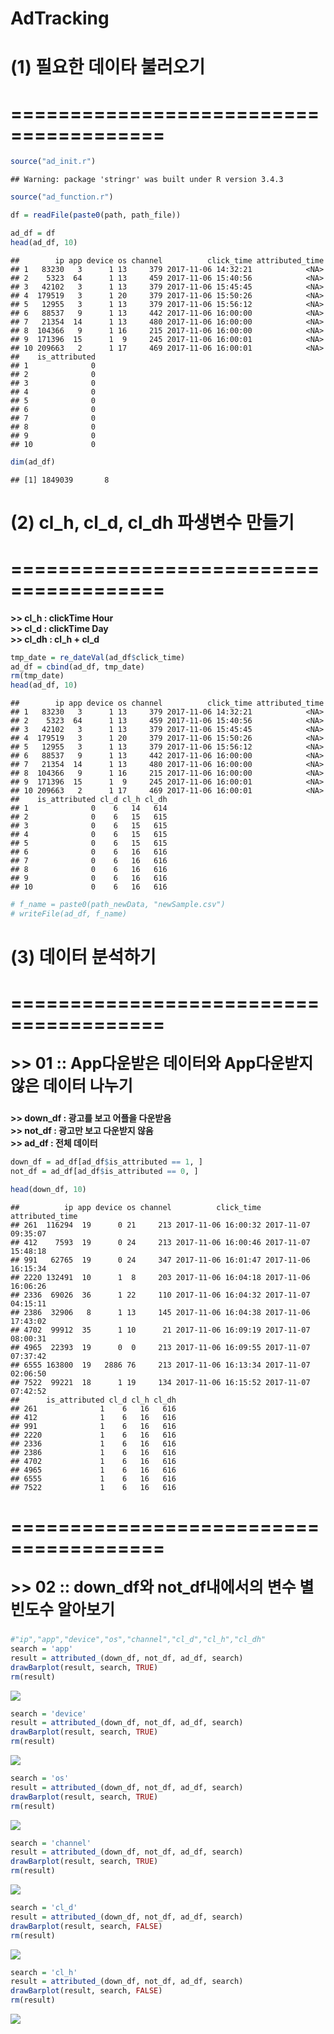AdTracking
================

(1) 필요한 데이타 불러오기
==========================

=======================================
=======================================

``` r
source("ad_init.r")
```

    ## Warning: package 'stringr' was built under R version 3.4.3

``` r
source("ad_function.r")

df = readFile(paste0(path, path_file))
```

``` r
ad_df = df
head(ad_df, 10)
```

    ##        ip app device os channel          click_time attributed_time
    ## 1   83230   3      1 13     379 2017-11-06 14:32:21            <NA>
    ## 2    5323  64      1 13     459 2017-11-06 15:40:56            <NA>
    ## 3   42102   3      1 13     379 2017-11-06 15:45:45            <NA>
    ## 4  179519   3      1 20     379 2017-11-06 15:50:26            <NA>
    ## 5   12955   3      1 13     379 2017-11-06 15:56:12            <NA>
    ## 6   88537   9      1 13     442 2017-11-06 16:00:00            <NA>
    ## 7   21354  14      1 13     480 2017-11-06 16:00:00            <NA>
    ## 8  104366   9      1 16     215 2017-11-06 16:00:00            <NA>
    ## 9  171396  15      1  9     245 2017-11-06 16:00:01            <NA>
    ## 10 209663   2      1 17     469 2017-11-06 16:00:01            <NA>
    ##    is_attributed
    ## 1              0
    ## 2              0
    ## 3              0
    ## 4              0
    ## 5              0
    ## 6              0
    ## 7              0
    ## 8              0
    ## 9              0
    ## 10             0

``` r
dim(ad_df)
```

    ## [1] 1849039       8

(2) cl_h, cl_d, cl_dh 파생변수 만들기
========================================

=======================================
=======================================
<p style="font-weight:bold;">
>> cl_h : clickTime Hour<br />
>> cl_d : clickTime Day<br />
>> cl_dh : cl_h + cl_d<br />
</p>

``` r
tmp_date = re_dateVal(ad_df$click_time)
ad_df = cbind(ad_df, tmp_date)
rm(tmp_date)
head(ad_df, 10)
```

    ##        ip app device os channel          click_time attributed_time
    ## 1   83230   3      1 13     379 2017-11-06 14:32:21            <NA>
    ## 2    5323  64      1 13     459 2017-11-06 15:40:56            <NA>
    ## 3   42102   3      1 13     379 2017-11-06 15:45:45            <NA>
    ## 4  179519   3      1 20     379 2017-11-06 15:50:26            <NA>
    ## 5   12955   3      1 13     379 2017-11-06 15:56:12            <NA>
    ## 6   88537   9      1 13     442 2017-11-06 16:00:00            <NA>
    ## 7   21354  14      1 13     480 2017-11-06 16:00:00            <NA>
    ## 8  104366   9      1 16     215 2017-11-06 16:00:00            <NA>
    ## 9  171396  15      1  9     245 2017-11-06 16:00:01            <NA>
    ## 10 209663   2      1 17     469 2017-11-06 16:00:01            <NA>
    ##    is_attributed cl_d cl_h cl_dh
    ## 1              0    6   14   614
    ## 2              0    6   15   615
    ## 3              0    6   15   615
    ## 4              0    6   15   615
    ## 5              0    6   15   615
    ## 6              0    6   16   616
    ## 7              0    6   16   616
    ## 8              0    6   16   616
    ## 9              0    6   16   616
    ## 10             0    6   16   616

``` r
# f_name = paste0(path_newData, "newSample.csv")
# writeFile(ad_df, f_name)
```

(3) 데이터 분석하기
===================

=======================================
=======================================

<p style="font-weight:bold;font-size:25px;">
>> 01 :: App다운받은 데이터와 App다운받지 않은 데이터 나누기<br/>
</p>
<p style="font-weight:bold;">
>> down_df : 광고를 보고 어플을 다운받음<br/>
>> not_df : 광고만 보고 다운받지 않음<br/>
>> ad_df : 전체 데이터<br/>
</p>

``` r
down_df = ad_df[ad_df$is_attributed == 1, ]
not_df = ad_df[ad_df$is_attributed == 0, ]

head(down_df, 10)
```

    ##          ip app device os channel          click_time     attributed_time
    ## 261  116294  19      0 21     213 2017-11-06 16:00:32 2017-11-07 09:35:07
    ## 412    7593  19      0 24     213 2017-11-06 16:00:46 2017-11-07 15:48:18
    ## 991   62765  19      0 24     347 2017-11-06 16:01:47 2017-11-06 16:15:34
    ## 2220 132491  10      1  8     203 2017-11-06 16:04:18 2017-11-06 16:06:26
    ## 2336  69026  36      1 22     110 2017-11-06 16:04:32 2017-11-07 04:15:11
    ## 2386  32906   8      1 13     145 2017-11-06 16:04:38 2017-11-06 17:43:02
    ## 4702  99912  35      1 10      21 2017-11-06 16:09:19 2017-11-07 08:00:31
    ## 4965  22393  19      0  0     213 2017-11-06 16:09:55 2017-11-07 07:37:42
    ## 6555 163800  19   2886 76     213 2017-11-06 16:13:34 2017-11-07 02:06:50
    ## 7522  99221  18      1 19     134 2017-11-06 16:15:52 2017-11-07 07:42:52
    ##      is_attributed cl_d cl_h cl_dh
    ## 261              1    6   16   616
    ## 412              1    6   16   616
    ## 991              1    6   16   616
    ## 2220             1    6   16   616
    ## 2336             1    6   16   616
    ## 2386             1    6   16   616
    ## 4702             1    6   16   616
    ## 4965             1    6   16   616
    ## 6555             1    6   16   616
    ## 7522             1    6   16   616

=======================================
=======================================

<p style="font-weight:bold;font-size:25px;">
>> 02 :: down_df와 not_df내에서의 변수 별 빈도수 알아보기
</p>

``` r
#"ip","app","device","os","channel","cl_d","cl_h","cl_dh"  
search = 'app'
result = attributed_(down_df, not_df, ad_df, search)
drawBarplot(result, search, TRUE)
rm(result)
```

![](01_ad_down_RT_Github_files/figure-markdown_github/unnamed-chunk-6-1.png)

``` r
search = 'device'
result = attributed_(down_df, not_df, ad_df, search)
drawBarplot(result, search, TRUE)
rm(result)
```

![](01_ad_down_RT_Github_files/figure-markdown_github/unnamed-chunk-7-1.png)

``` r
search = 'os'
result = attributed_(down_df, not_df, ad_df, search)
drawBarplot(result, search, TRUE)
rm(result)
```

![](01_ad_down_RT_Github_files/figure-markdown_github/unnamed-chunk-8-1.png)

``` r
search = 'channel'
result = attributed_(down_df, not_df, ad_df, search)
drawBarplot(result, search, TRUE)
rm(result)
```

![](01_ad_down_RT_Github_files/figure-markdown_github/unnamed-chunk-9-1.png)

``` r
search = 'cl_d'
result = attributed_(down_df, not_df, ad_df, search)
drawBarplot(result, search, FALSE)
rm(result)
```

![](01_ad_down_RT_Github_files/figure-markdown_github/unnamed-chunk-10-1.png)

``` r
search = 'cl_h'
result = attributed_(down_df, not_df, ad_df, search)
drawBarplot(result, search, FALSE)
rm(result)
```

![](01_ad_down_RT_Github_files/figure-markdown_github/unnamed-chunk-11-1.png)
